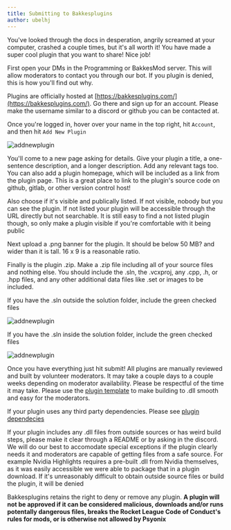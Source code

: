 ```yaml
---
title: Submitting to Bakkesplugins
author: ubelhj
---
```


You've looked through the docs in desperation, angrily screamed at your computer, crashed a couple times, but it's all worth it! You have made a super cool plugin that you want to share! Nice job! 

First open your DMs in the Programming or BakkesMod server. This will allow moderators to contact you through our bot. If you plugin is denied, this is how you'll find out why.

Plugins are officially hosted at [https://bakkesplugins.com/](https://bakkesplugins.com/). Go there and sign up for an account. Please make the username similar to a discord or github you can be contacted at. 

Once you're logged in, hover over your name in the top right, hit `Account`, and then hit `Add New Plugin`

![addnewplugin](/img/addnewplugin.png)

You'll come to a new page asking for details. Give your plugin a title, a one-sentence description, and a longer description. Add any relevant tags too. You can also add a plugin homepage, which will be included as a link from the plugin page. This is a great place to link to the plugin's source code on github, gitlab, or other version control host!

Also choose if it's visible and publically listed. If not visible, nobody but you can see the plugin. If not listed your plugin will be accessible through the URL directly but not searchable. It is still easy to find a not listed plugin though, so only make a plugin visible if you're comfortable with it being public

Next upload a .png banner for the plugin. It should be below 50 MB? and wider than it is tall. 16 x 9 is a reasonable ratio.

Finally is the plugin .zip. Make a .zip file including all of your source files and nothing else.
You should include the .sln, the .vcxproj, any .cpp, .h, or .hpp files, and any other additional data files like .set or images to be included.

If you have the .sln outside the solution folder, include the green checked files

![addnewplugin](/img/slnoutfolder.png)

If you have the .sln inside the solution folder, include the green checked files

![addnewplugin](/img/slninfolder.png)

Once you have everything just hit submit! All plugins are manually reviewed and built by volunteer moderators. It may take a couple days to a couple weeks depending on moderator availability. Please be respectful of the time it may take. Please use the [plugin template](https://github.com/Martinii89/BakkesmodPluginTemplate) to make building to .dll smooth and easy for the moderators. 

If your plugin uses any third party dependencies. Please see [plugin dependecies](/plugin_tutorial/3rdparty_dependencies/)

If your plugin includes any .dll files from outside sources or has weird build steps, please make it clear through a README or by asking in the discord. We will do our best to accomodate special exceptions if the plugin clearly needs it and moderators are capable of getting files from a safe source. For example Nvidia Highlights requires a pre-built .dll from Nvidia themselves, as it was easily accessible we were able to package that in a plugin download. If it's unreasonably difficult to obtain outside source files or build the plugin, it will be denied

Bakkesplugins retains the right to deny or remove any plugin. **A plugin will not be approved if it can be considered malicious, downloads and/or runs potentally dangerous files, breaks the Rocket League Code of Conduct's rules for mods, or is otherwise not allowed by Psyonix**
